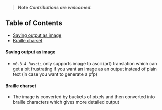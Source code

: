 >**Note** ***Contributions are welcomed.***

## Table of Contents

- [Saving output as image](#saving-output-as-image)
- [Braille charset](#braille-charset)

#### Saving output as image
- `v0.3.4 Rascii` only supports image to ascii (art) translation which can get a bit frustrating if you want an image as an output instead of plain text (in case you want to generate a pfp)

#### Braille charset
- The image is converted by buckets of pixels and then converted into braille characters which gives more detailed output

